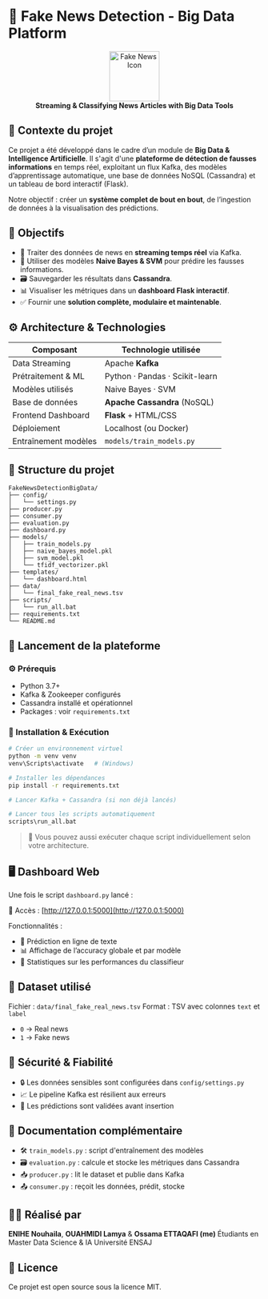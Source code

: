 # 🧠 Fake News Detection - Big Data Platform

<div align="center">
  <img src="https://i.ibb.co/FxrMqr7/fake-news-icon.png" alt="Fake News Icon" height="100px"/>
  <br>
  <strong>Streaming & Classifying News Articles with Big Data Tools</strong>
</div>

## 📘 Contexte du projet

Ce projet a été développé dans le cadre d’un module de **Big Data & Intelligence Artificielle**.
Il s'agit d'une **plateforme de détection de fausses informations** en temps réel, exploitant un flux Kafka, des modèles d’apprentissage automatique, une base de données NoSQL (Cassandra) et un tableau de bord interactif (Flask).

Notre objectif : créer un **système complet de bout en bout**, de l’ingestion de données à la visualisation des prédictions.

## 🎯 Objectifs

* 🔁 Traiter des données de news en **streaming temps réel** via Kafka.
* 🧠 Utiliser des modèles **Naive Bayes & SVM** pour prédire les fausses informations.
* 🗃️ Sauvegarder les résultats dans **Cassandra**.
* 📊 Visualiser les métriques dans un **dashboard Flask interactif**.
* ✅ Fournir une **solution complète, modulaire et maintenable**.

## ⚙️ Architecture & Technologies

| Composant            | Technologie utilisée           |
| -------------------- | ------------------------------ |
| Data Streaming       | Apache **Kafka**               |
| Prétraitement & ML   | Python · Pandas · Scikit-learn |
| Modèles utilisés     | Naive Bayes · SVM              |
| Base de données      | **Apache Cassandra** (NoSQL)   |
| Frontend Dashboard   | **Flask** + HTML/CSS           |
| Déploiement          | Localhost (ou Docker)          |
| Entraînement modèles | `models/train_models.py`       |

## 🧱 Structure du projet

```
FakeNewsDetectionBigData/
├── config/
│   └── settings.py
├── producer.py
├── consumer.py
├── evaluation.py
├── dashboard.py
├── models/
│   ├── train_models.py
│   ├── naive_bayes_model.pkl
│   ├── svm_model.pkl
│   └── tfidf_vectorizer.pkl
├── templates/
│   └── dashboard.html
├── data/
│   └── final_fake_real_news.tsv
├── scripts/
│   └── run_all.bat
├── requirements.txt
└── README.md
```

## 🚀 Lancement de la plateforme

### ⚙️ Prérequis

* Python 3.7+
* Kafka & Zookeeper configurés
* Cassandra installé et opérationnel
* Packages : voir `requirements.txt`

### 🧪 Installation & Exécution

```bash
# Créer un environnement virtuel
python -m venv venv
venv\Scripts\activate   # (Windows)

# Installer les dépendances
pip install -r requirements.txt

# Lancer Kafka + Cassandra (si non déjà lancés)

# Lancer tous les scripts automatiquement
scripts\run_all.bat
```

> 📌 Vous pouvez aussi exécuter chaque script individuellement selon votre architecture.

## 🖥️ Dashboard Web

Une fois le script `dashboard.py` lancé :

🔗 Accès : [http://127.0.0.1:5000](http://127.0.0.1:5000)

Fonctionnalités :

* 🎯 Prédiction en ligne de texte
* 📊 Affichage de l’accuracy globale et par modèle
* 🧠 Statistiques sur les performances du classifieur

## 📑 Dataset utilisé

Fichier : `data/final_fake_real_news.tsv`
Format : TSV avec colonnes `text` et `label`

* `0` → Real news
* `1` → Fake news

## 🔐 Sécurité & Fiabilité

* 🔒 Les données sensibles sont configurées dans `config/settings.py`
* 📈 Le pipeline Kafka est résilient aux erreurs
* 🧪 Les prédictions sont validées avant insertion

## 📄 Documentation complémentaire

* 🛠 `train_models.py` : script d'entraînement des modèles
* 🗃 `evaluation.py` : calcule et stocke les métriques dans Cassandra
* 📥 `producer.py` : lit le dataset et publie dans Kafka
* 📤 `consumer.py` : reçoit les données, prédit, stocke

## 👨‍💻 Réalisé par

**ENIHE Nouhaila**, **OUAHMIDI Lamya** & **Ossama ETTAQAFI (me)**
Étudiants en Master Data Science & IA
Université ENSAJ

## 📜 Licence

Ce projet est open source sous la licence MIT.
